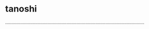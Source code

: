 # tanoshi
...............................................................................................................